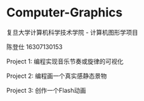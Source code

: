 # Computer-Graphics
复旦大学计算机科学技术学院 - 计算机图形学项目

陈登仕 16307130153

Project 1: 编程实现音乐节奏或旋律的可视化

Project 2: 编程画一个真实感静态景物

Project 3: 创作一个Flash动画
